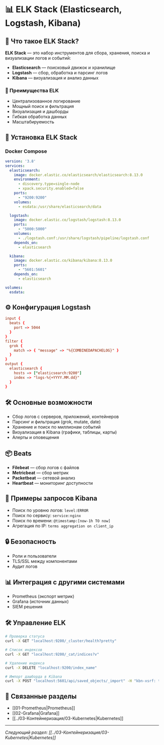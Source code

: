 # 📊 ELK Stack (Elasticsearch, Logstash, Kibana)

## 📖 Что такое ELK Stack?

**ELK Stack** — это набор инструментов для сбора, хранения, поиска и визуализации логов и событий:
- **Elasticsearch** — поисковый движок и хранилище
- **Logstash** — сбор, обработка и парсинг логов
- **Kibana** — визуализация и анализ данных

### 🎯 Преимущества ELK
- Централизованное логирование
- Мощный поиск и фильтрация
- Визуализация и дашборды
- Гибкая обработка данных
- Масштабируемость

## 🚀 Установка ELK Stack

### Docker Compose
```yaml
version: '3.8'
services:
  elasticsearch:
    image: docker.elastic.co/elasticsearch/elasticsearch:8.13.0
    environment:
      - discovery.type=single-node
      - xpack.security.enabled=false
    ports:
      - "9200:9200"
    volumes:
      - esdata:/usr/share/elasticsearch/data

  logstash:
    image: docker.elastic.co/logstash/logstash:8.13.0
    ports:
      - "5000:5000"
    volumes:
      - ./logstash.conf:/usr/share/logstash/pipeline/logstash.conf
    depends_on:
      - elasticsearch

  kibana:
    image: docker.elastic.co/kibana/kibana:8.13.0
    ports:
      - "5601:5601"
    depends_on:
      - elasticsearch

volumes:
  esdata:
```

## ⚙️ Конфигурация Logstash
```conf
input {
  beats {
    port => 5044
  }
}
filter {
  grok {
    match => { "message" => "%{COMBINEDAPACHELOG}" }
  }
}
output {
  elasticsearch {
    hosts => ["elasticsearch:9200"]
    index => "logs-%{+YYYY.MM.dd}"
  }
}
```

## 🛠️ Основные возможности
- Сбор логов с серверов, приложений, контейнеров
- Парсинг и фильтрация (grok, mutate, date)
- Хранение и поиск по миллионам событий
- Визуализация в Kibana (графики, таблицы, карты)
- Алерты и оповещения

## 📦 Beats
- **Filebeat** — сбор логов с файлов
- **Metricbeat** — сбор метрик
- **Packetbeat** — сетевой анализ
- **Heartbeat** — мониторинг доступности

## 📝 Примеры запросов Kibana
- Поиск по уровню логов: `level:ERROR`
- Поиск по сервису: `service:nginx`
- Поиск по времени: `@timestamp:[now-1h TO now]`
- Агрегация по IP: `terms aggregation on client_ip`

## 🔒 Безопасность
- Роли и пользователи
- TLS/SSL между компонентами
- Аудит логов

## 📊 Интеграция с другими системами
- Prometheus (экспорт метрик)
- Grafana (источник данных)
- SIEM решения

## 🛠️ Управление ELK
```bash
# Проверка статуса
curl -X GET "localhost:9200/_cluster/health?pretty"

# Список индексов
curl -X GET "localhost:9200/_cat/indices?v"

# Удаление индекса
curl -X DELETE "localhost:9200/index_name"

# Импорт дашборда в Kibana
curl -X POST "localhost:5601/api/saved_objects/_import" -H "kbn-xsrf: true" --form file=@dashboard.ndjson
```

## 🔗 Связанные разделы
- [[01-Prometheus|Prometheus]]
- [[02-Grafana|Grafana]]
- [[../03-Контейнеризация/03-Kubernetes|Kubernetes]]

---

*Следующий раздел: [[../03-Контейнеризация/03-Kubernetes|Kubernetes]]* 